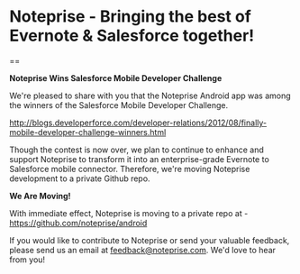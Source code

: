 # Noteprise - Bringing the best of Evernote & Salesforce together!
==

__Noteprise Wins Salesforce Mobile Developer Challenge__

We're pleased to share with you that the Noteprise Android app was among the winners of the Salesforce Mobile Developer Challenge. 

http://blogs.developerforce.com/developer-relations/2012/08/finally-mobile-developer-challenge-winners.html

Though the contest is now over, we plan to continue to enhance and support Noteprise to transform it into an enterprise-grade Evernote to Salesforce mobile connector. Therefore, we're moving Noteprise development to a private Github repo.

__We Are Moving!__

With immediate effect, Noteprise is moving to a private repo at - https://github.com/noteprise/android

If you would like to contribute to Noteprise or send your valuable feedback, please send us an email at feedback@noteprise.com. We'd love to hear from you!

